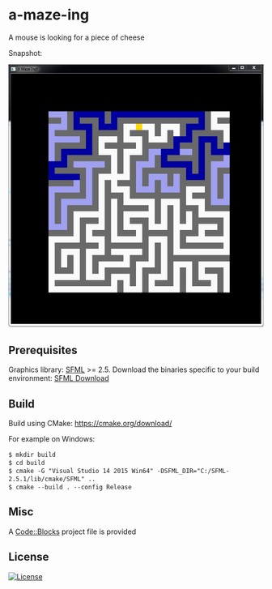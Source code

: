 a-maze-ing
============
A mouse is looking for a piece of cheese

Snapshot:

![alt text](AMazeIng.jpg)

## Prerequisites

Graphics library: [SFML](https://github.com/SFML/SFML) >= 2.5. Download the binaries specific to your build environment: [SFML Download](https://www.sfml-dev.org/download.php)

## Build

Build using CMake: https://cmake.org/download/

For example on Windows:

```
$ mkdir build
$ cd build
$ cmake -G "Visual Studio 14 2015 Win64" -DSFML_DIR="C:/SFML-2.5.1/lib/cmake/SFML" ..
$ cmake --build . --config Release
```

## Misc

A [Code::Blocks](http://www.codeblocks.org/) project file is provided

## License

[![License](http://img.shields.io/:license-mit-blue.svg?style=flat-square)](./LICENSE)

